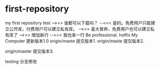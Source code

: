 # first-repository
my first repository test
-->>> 谁都可以下载吗？
--<<< 是的。免费用户只能建立公开库，付费用户可以建立私有库。
-->>> 喜大普奔，免费用户也可以建立私有库了
-->>> 增加新行
--<<< 我也来一行
Be professional.
hotfix
My Computer 更新版本1.0
origin/maste 提交版本1.
origin/maste 提交版本2.


origin/master 提交版本3.

testing 分支修改
